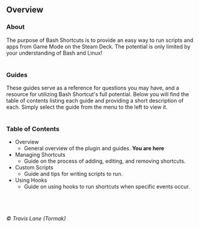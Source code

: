 ## Overview

### About
The purpose of Bash Shortcuts is to provide an easy way to run scripts and apps from Game Mode on the Steam Deck. The potential is only limited by your understanding of Bash and Linux!
<br/>
<br/>


### Guides
These guides serve as a reference for questions you may have, and a resource for utilizing Bash Shortcut's full potential. Below you will find the table of contents listing each guide and providing a short description of each. Simply select the guide from the menu to the left to view it.
<br/>
<br/>

### Table of Contents
* Overview
  * General overview of the plugin and guides. **You are here**
* Managing Shortcuts
  * Guide on the process of adding, editing, and removing shortcuts.
* Custom Scripts
  * Guide and tips for writing scripts to run.
* Using Hooks
  * Guide on using hooks to run shortcuts when specific events occur.
<br/>
<br/>

###### © Travis Lane (Tormak)